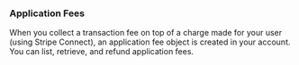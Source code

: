 ### Application Fees

When you collect a transaction fee on top of a charge made for your user (using Stripe Connect), an application fee object is created in your account. You can list, retrieve, and refund application fees.
